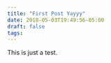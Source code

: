 ```yaml
---
title: "First Post Yayyy"
date: 2018-05-03T19:49:56-05:00
draft: false
tags:
---
```


This is just a test.
